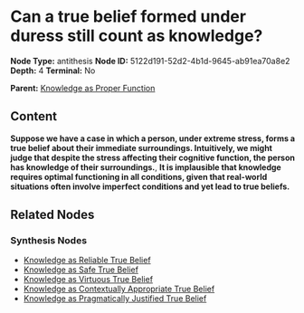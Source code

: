# Can a true belief formed under duress still count as knowledge?

**Node Type:** antithesis
**Node ID:** 5122d191-52d2-4b1d-9645-ab91ea70a8e2
**Depth:** 4
**Terminal:** No

**Parent:** [Knowledge as Proper Function](knowledge-as-proper-function-synthesis-7448c425-108e-40ae-95c6-ba9dfddb6e38.md)

## Content

**Suppose we have a case in which a person, under extreme stress, forms a true belief about their immediate surroundings. Intuitively, we might judge that despite the stress affecting their cognitive function, the person has knowledge of their surroundings.**, **It is implausible that knowledge requires optimal functioning in all conditions, given that real-world situations often involve imperfect conditions and yet lead to true beliefs.**

## Related Nodes

### Synthesis Nodes

- [Knowledge as Reliable True Belief](knowledge-as-reliable-true-belief-synthesis-25e3a8bf-06cb-484b-a609-450b0b903163.md)
- [Knowledge as Safe True Belief](knowledge-as-safe-true-belief-synthesis-af6899b6-a6de-42f1-9a84-7491ec36d85c.md)
- [Knowledge as Virtuous True Belief](knowledge-as-virtuous-true-belief-synthesis-961a5ff3-ab3f-4582-bf4e-c59e5c700b8b.md)
- [Knowledge as Contextually Appropriate True Belief](knowledge-as-contextually-appropriate-true-belief-synthesis-73737249-4863-4c3e-97a3-3b27d2d2f1b2.md)
- [Knowledge as Pragmatically Justified True Belief](knowledge-as-pragmatically-justified-true-belief-synthesis-f61b1f9e-b6a1-4534-bc3b-af2ef7c7d37e.md)
